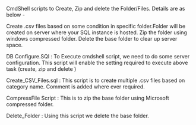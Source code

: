 CmdShell scripts to Create, Zip and delete the Folder/Files. Details are as below -

Create .csv files based on some condition in specific folder.Folder will be created on server where your SQL instance is hosted. Zip the folder using windows compressed folder. Delete the base folder to clear up server space.

DB Configure.SQl : To Execute cmdshell script, we need to do some server configuration. This script will enable the setting required to execute above task (create, zip and delete )

Create_CSV_Files.sql : This script is to create multiple .csv files based on category name. Comment is added where ever required.

CompressFile Script : This is to zip the base folder using Microsoft compressed folder.

Delete_Folder : Using this script we delete the base folder.
